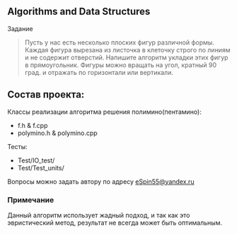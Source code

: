 ## Algorithms and Data Structures
Задание
>Пусть у нас есть несколько плоских фигур различной формы. Каждая фигура вырезана из листочка в клеточку строго по линиям и не содержит отверстий. Напишите алгоритм укладки этих фигур в прямоугольник. Фигуры можно вращать на угол, кратный 90 град. и отражать по горизонтали или вертикали.

Состав проекта:
---------------
Классы реализации алгоритма решения полимино(пентамино):
* f.h & f.cpp
* polymino.h & polymino.cpp

Тесты:
* Test/IO_test/
* Test/Test_units/

Вопросы можно задать автору по адресу <eSpin55@yandex.ru>




### Примечание
Данный алгоритм использует жадный подход, и так как это эвристический метод, результат не всегда может быть оптимальным.
